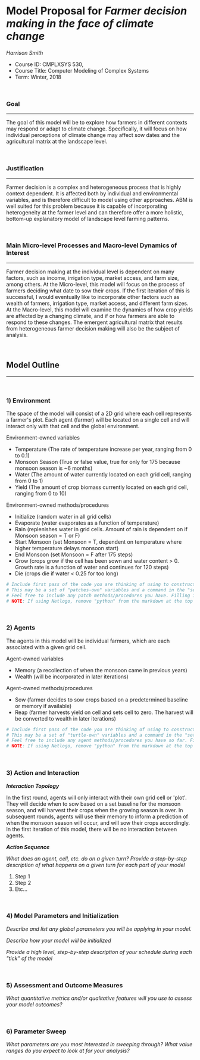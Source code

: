# Model Proposal for _Farmer decision making in the face of climate change_

_Harrison Smith_

* Course ID: CMPLXSYS 530,
* Course Title: Computer Modeling of Complex Systems
* Term: Winter, 2018



&nbsp; 

### Goal 
*****
 
The goal of this model will be to explore how farmers in different contexts may respond or adapt to climate change. Specifically, it will focus on how individual perceptions of climate change may affect sow dates and the agricultural matrix at the landscape level. 

&nbsp;  
### Justification
****
Farmer decision is a complex and heterogeneous process that is highly context dependent. It is affected both by individual and environmental variables, and is therefore difficult to model using other approaches. ABM is well suited for this problem because it is capable of incorporating heterogeneity at the farmer level and can therefore offer a more holistic, bottom-up explanatory model of landscape level farming patterns. 

&nbsp; 
### Main Micro-level Processes and Macro-level Dynamics of Interest
****

Farmer decision making at the individual level is dependent on many factors, such as income, irrigation type, market access, and farm size, among others. At the Micro-level, this model will focus on the process of farmers deciding what date to sow their crops. If the first iteration of this is successful, I would eventually like to incorporate other factors such as wealth of farmers, irrigation type, market access, and different farm sizes. At the Macro-level, this model will examine the dynamics of how crop yields are affected by a changing climate, and if or how farmers are able to respond to these changes. The emergent agricultural matrix that results from heterogeneous farmer decision making will also be the subject of analysis.


&nbsp; 
## Model Outline
****
&nbsp; 
### 1) Environment
The space of the model will consist of a 2D grid where each cell represents a farmer's plot. Each agent (farmer) will be located on a single cell and will interact only with that cell and the global environment.

Environment-owned variables
* Temperature (The rate of temperature increase per year, ranging from 0 to 0.1)
* Monsoon Season (True or false value, true for only for 175 because monsoon season is ~6 months)
* Water (The amount of water currently located on each grid cell, ranging from 0 to 1)
* Yield (The amount of crop biomass currently located on each grid cell, ranging from 0 to 10)

Environment-owned methods/procedures  
* Initialize (random water in all grid cells)
* Evaporate (water evaporates as a function of temperature)
* Rain (replenishes water in grid cells. Amount of rain is dependent on if Monsoon season = T or F)
* Start Monsoon (set Monsoon = T, dependent on temperature where higher temperature delays monsoon start)
* End Monsoon (set Monsoon = F after 175 steps)
* Grow (crops grow if the cell has been sown and water content > 0. Growth rate is a function of water and continues for 120 steps)
* Die (crops die if water < 0.25 for too long)

```python
# Include first pass of the code you are thinking of using to construct your environment
# This may be a set of "patches-own" variables and a command in the "setup" procedure, a list, an array, or Class constructor
# Feel free to include any patch methods/procedures you have. Filling in with pseudocode is ok! 
# NOTE: If using Netlogo, remove "python" from the markdown at the top of this section to get a generic code block
```

&nbsp; 

### 2) Agents
 
The agents in this model will be individual farmers, which are each associated with a given grid cell.

Agent-owned variables
* Memory (a recollection of when the monsoon came in previous years)
* Wealth (will be incorporated in later iterations)

Agent-owned methods/procedures
* Sow (farmer decides to sow crops based on a predetermined baseline or memory if available)
* Reap (farmer harvests yield on cell and sets cell to zero. The harvest will be converted to wealth in later iterations)

```python
# Include first pass of the code you are thinking of using to construct your agents
# This may be a set of "turtle-own" variables and a command in the "setup" procedure, a list, an array, or Class constructor
# Feel free to include any agent methods/procedures you have so far. Filling in with pseudocode is ok! 
# NOTE: If using Netlogo, remove "python" from the markdown at the top of this section to get a generic code block
```

&nbsp; 

### 3) Action and Interaction 
 
**_Interaction Topology_**

In the first round, agents will only interact with their own grid cell or 'plot'. They will decide when to sow based on a set baseline for the monsoon season, and will harvest their crops when the growing season is over. In subsequent rounds, agents will use their memory to inform a prediction of when the monsoon season will occur, and will sow their crops accordingly. In the first iteration of this model, there will be no interaction between agents. 
 
**_Action Sequence_**

_What does an agent, cell, etc. do on a given turn? Provide a step-by-step description of what happens on a given turn for each part of your model_

1. Step 1
2. Step 2
3. Etc...

&nbsp; 
### 4) Model Parameters and Initialization

_Describe and list any global parameters you will be applying in your model._

_Describe how your model will be initialized_

_Provide a high level, step-by-step description of your schedule during each "tick" of the model_

&nbsp; 

### 5) Assessment and Outcome Measures

_What quantitative metrics and/or qualitative features will you use to assess your model outcomes?_

&nbsp; 

### 6) Parameter Sweep

_What parameters are you most interested in sweeping through? What value ranges do you expect to look at for your analysis?_

